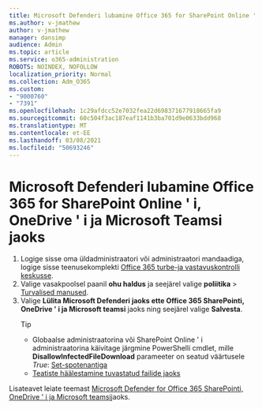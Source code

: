 ```yaml
---
title: Microsoft Defenderi lubamine Office 365 for SharePoint Online ' i, OneDrive ' i ja Microsoft Teamsi jaoks
ms.author: v-jmathew
author: v-jmathew
manager: dansimp
audience: Admin
ms.topic: article
ms.service: o365-administration
ROBOTS: NOINDEX, NOFOLLOW
localization_priority: Normal
ms.collection: Adm_O365
ms.custom:
- "9000760"
- "7391"
ms.openlocfilehash: 1c29afdcc52e7032fea22d698371677918665fa9
ms.sourcegitcommit: 60c504f3ac187eaf1141b3ba701d9e0633bdd968
ms.translationtype: MT
ms.contentlocale: et-EE
ms.lasthandoff: 03/08/2021
ms.locfileid: "50693246"
---
```

# <a name="enable-microsoft-defender-for-office-365-for-sharepoint-online-onedrive-and-microsoft-teams"></a>Microsoft Defenderi lubamine Office 365 for SharePoint Online ' i, OneDrive ' i ja Microsoft Teamsi jaoks

1. Logige sisse oma üldadministraatori või administraatori mandaadiga, logige sisse teenusekomplekti [Office 365 turbe-ja vastavuskontrolli keskusse](https://protection.office.com/).
2. Valige vasakpoolsel paanil **ohu haldus** ja seejärel valige **poliitika**  >  [Turvalised manused](https://protection.office.com/safeattachment).
3. Valige **Lülita Microsoft Defenderi jaoks ette Office 365 SharePointi, OneDrive ' i ja Microsoft teamsi** jaoks ning seejärel valige **Salvesta**.
    > [!TIP]
    >
    > - Globaalse administraatorina või SharePoint Online ' i administraatorina käivitage järgmine PowerShelli cmdlet, mille **DisallowInfectedFileDownload** parameeter on seatud väärtusele *True*: [Set-spotenantiga](https://go.microsoft.com/fwlink/?linkid=2092301)
    > - [Teatiste häälestamine tuvastatud failide jaoks](https://go.microsoft.com/fwlink/?linkid=2092110)

Lisateavet leiate teemast [Microsoft Defender for Office 365 SharePointi, OneDrive ' i ja Microsoft teamsi](https://go.microsoft.com/fwlink/?linkid=2092041)jaoks.

